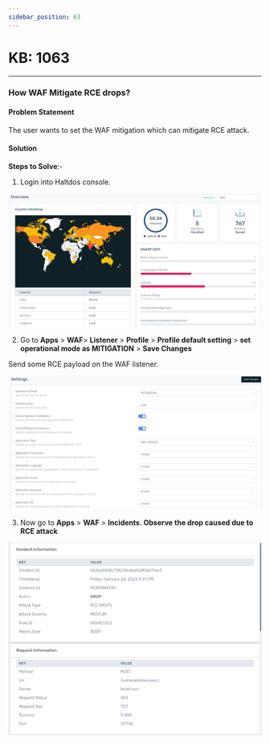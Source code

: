 ```yaml
---
sidebar_position: 63
---
```


# KB: 1063

---

### **How WAF Mitigate RCE drops?**

#### **Problem Statement**

The user wants to set the WAF mitigation which can mitigate RCE attack.

#### **Solution**

**Steps to Solve**:-

1. Login into Haltdos console.

![kb-1063](/img/waf/v8/kb/kb_1063_overview.png)

2. Go to **Apps** > **WAF**> **Listener** > **Profile** > **Profile default setting** > **set operational mode as MITIGATION** > **Save Changes**

Send some RCE payload on the WAF listener.

![kb-1063](/img/waf/v8/kb/kb_1063_operational.png)

3. Now go to **Apps** > **WAF** > **Incidents. Observe the drop caused due to RCE attack**

![kb-1063](/img/waf/v8/kb/kb_1063_incident.png)







